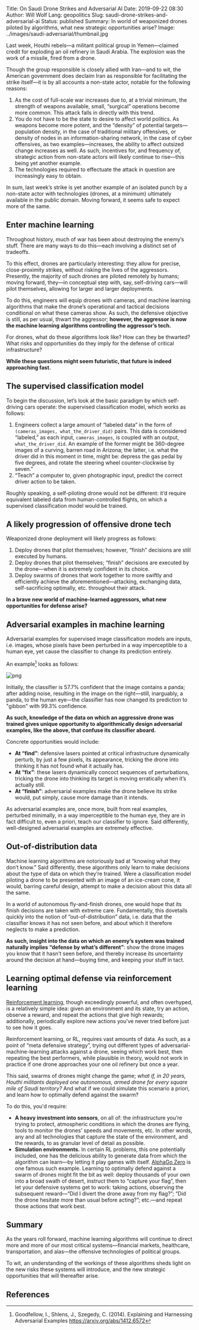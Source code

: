 Title: On Saudi Drone Strikes and Adversarial AI
Date: 2019-09-22 08:30
Author: Will Wolf
Lang: geopolitics
Slug: saudi-drone-strikes-and-adversarial-ai
Status: published
Summary: In world of weaponized drones piloted by algorithms, what new strategic opportunities arise?
Image: ../images/saudi-adversarial/thumbnail.jpg

Last week, Houthi rebels—a militant political group in Yemen—claimed credit for exploding an oil refinery in Saudi Arabia. The explosion was the work of a missile, fired from a drone.

Though the group responsible is closely allied with Iran—and to wit, the American government does declaim Iran as responsible for facilitating the strike itself—it is by all accounts a non-state actor, notable for the following reasons:

1. As the cost of full-scale war increases due to, at a trivial minimum, the strength of weapons available, small, “surgical” operations become more common. This attack falls in directly with this trend.
2. You do not have to be the state to desire to affect world politics. As weapons become more potent, and the “density” of potential targets—population density, in the case of traditional military offensives, or density of nodes in an information-sharing network, in the case of cyber offensives, as two examples—increases, the ability to affect outsized change increases as well. As such, incentives for, and frequency of, strategic action from non-state actors will likely continue to rise—this being yet another example.
3. The technologies required to effectuate the attack in question are increasingly easy to obtain.

In sum, last week’s strike is yet another example of an isolated punch by a non-state actor with technologies (drones, at a minimum) ultimately available in the public domain. Moving forward, it seems safe to expect more of the same.

## Enter machine learning

Throughout history, much of war has been about destroying the enemy’s stuff. There are many ways to do this—each involving a distinct set of tradeoffs.

To this effect, drones are particularly interesting: they allow for precise, close-proximity strikes, without risking the lives of the aggressors. Presently, the majority of such drones are piloted remotely by humans; moving forward, they—in conceptual step with, say, self-driving cars—will pilot themselves, allowing for larger and larger deployments.

To do this, engineers will equip drones with cameras, and machine learning algorithms that make the drone’s operational and tactical decisions conditional on what these cameras show. As such, the defensive objective is still, as per usual, thwart the aggressor; **however, the aggressor is now the machine learning algorithms controlling the aggressor’s tech.**

For drones, what do these algorithms look like? How can they be thwarted? What risks and opportunities do they imply for the defense of critical infrastructure?

**While these questions might seem futuristic, that future is indeed approaching fast.**

## The supervised classification model

To begin the discussion, let’s look at the basic paradigm by which self-driving cars operate: the supervised classification model, which works as follows:

1. Engineers collect a large amount of “labeled data” in the form of `(cameras_images, what_the_driver_did)` pairs. This data is considered “labeled,” as each input, `cameras_images`, is coupled with an output, `what_the_driver_did`. An example of the former might be 360-degree images of a curving, barren road in Arizona; the latter, i.e. what the driver did in this moment in time, might be: depress the gas pedal by five degrees, and rotate the steering wheel counter-clockwise by seven.”
2. “Teach” a computer to, given photographic input, predict the correct driver action to be taken.

Roughly speaking, a self-piloting drone would not be different: it’d require equivalent labeled data from human-controlled flights, on which a supervised classification model would be trained.

## A likely progression of offensive drone tech

Weaponized drone deployment will likely progress as follows:

1. Deploy drones that pilot themselves; however, “finish” decisions are still executed by humans.
2. Deploy drones that pilot themselves; “finish” decisions are executed by the drone—when it is extremely confident in its choice.
3. Deploy swarms of drones that work together to more swiftly and efficiently achieve the aforementioned—attacking, exchanging data, self-sacrificing optimally, etc. throughout their attack.

**In a brave new world of machine-learned aggressors, what new opportunities for defense arise?**

## Adversarial examples in machine learning

Adversarial examples for supervised image classification models are inputs, i.e. images, whose pixels have been perturbed in a way imperceptible to a human eye, yet cause the classifier to change its prediction entirely.

An example[^1] looks as follows:

![png]({filename}../images/saudi-adversarial/panda-adversarial-example.png)

Initially, the classifier is 57.7% confident that the image contains a panda; after adding noise, resulting in the image on the right—still, inarguably, a panda, to the human eye—the classifier has now changed its prediction to "gibbon" with 99.3% confidence.

**As such, knowledge of the data on which an aggressive drone was trained gives unique opportunity to algorithmically design adversarial examples, like the above, that confuse its classifier aboard.**

Concrete opportunities would include:

- **At “find”**: defensive lasers pointed at critical infrastructure dynamically perturb, by just a few pixels, its appearance, tricking the drone into thinking it has not found what it actually has.
- **At “fix”**: these lasers dynamically concoct sequences of perturbations, tricking the drone into thinking its target is moving erratically when it’s actually still.
- **At “finish”**: adversarial examples make the drone believe its strike would, put simply, cause more damage than it intends.

As adversarial examples are, once more, built from real examples, perturbed minimally, in a way imperceptible to the human eye, they are in fact difficult to, even a priori, teach our classifier to ignore. Said differently, well-designed adversarial examples are extremely effective.

## Out-of-distribution data

Machine learning algorithms are notoriously bad at “knowing what they don’t know.” Said differently, these algorithms only learn to make decisions about the type of data on which they’re trained. Were a classification model piloting a drone to be presented with an image of an ice-cream cone, it would, barring careful design, attempt to make a decision about this data all the same.

In a world of autonomous fly-and-finish drones, one would hope that its finish decisions are taken with extreme care. Fundamentally, this dovetails quickly into the notion of “out-of-distribution” data, i.e. data that the classifier knows it has not seen before, and about which it therefore neglects to make a prediction.

**As such, insight into the data on which an enemy’s system was trained naturally implies “defense by what’s different”**: show the drone images you know that it hasn’t seen before, and thereby increase its uncertainty around the decision at hand—buying time, and keeping your stuff in tact.

## Learning optimal defense via reinforcement learning

[Reinforcement learning](https://en.wikipedia.org/wiki/Reinforcement_learning), though exceedingly powerful, and often overhyped, is a relatively simple idea: given an environment and its state, try an action, observe a reward, and repeat the actions that give high rewards; additionally, periodically explore new actions you’ve never tried before just to see how it goes.

Reinforcement learning, or RL, requires vast amounts of data. As such, as a point of “meta defensive strategy”, trying out different types of adversarial-machine-learning attacks against a drone, seeing which work best, then repeating the best performers, while plausible in theory, would not work in practice if one drone approaches your one oil refinery but once a year.

This said, swarms of drones might change the game; *what if, in 20 years, Houthi militants deployed one autonomous, armed drone for every square mile of Saudi territory?* And what if we could simulate this scenario a priori, and learn how to optimally defend against the swarm?

To do this, you'd require:

- **A heavy investment into sensors**, on all of: the infrastructure you’re trying to protect, atmospheric conditions in which the drones are flying, tools to monitor the drones’ speeds and movements, etc. In other words, any and all technologies that capture the state of the environment, and the rewards, to as granular level of detail as possible.
- **Simulation environments.** In certain RL problems, this one potentially included, one has the delicious ability to generate data from which the algorithm can learn—by letting it play games with itself. [AlphaGo Zero](https://deepmind.com/blog/article/alphago-zero-starting-scratch) is one famous such example. Learning to optimally defend against a swarm of drones might fit the bit as well: deploy thousands of your own into a broad swath of desert, instruct them to “capture your flag”, then let your defensive systems get to work: taking actions, observing the subsequent reward—“Did I divert the drone away from my flag?”; “Did the drone hesitate more than usual before acting?”; etc.—and repeat those actions that work best.

## Summary

As the years roll forward, machine learning algorithms will continue to direct more and more of our most critical systems—financial markets, healthcare, transportation, and alas—the offensive technologies of political groups.

To wit, an understanding of the workings of these algorithms sheds light on the new risks these systems will introduce, and the new strategic opportunities that will thereafter arise.

## References

[^1]: Goodfellow, I., Shlens, J., Szegedy, C. (2014). Explaining and Harnessing Adversarial Examples https://arxiv.org/abs/1412.6572
[^2]: (Thumbnail) “Adversarial AI: As New Attack Vector Opens, Researchers Aim to Defend Against It.” DataProtectionCenter.com - Tech and Security, 17 Apr. 2018, dataprotectioncenter.com/malware/adversarial-ai-as-new-attack-vector-opens-researchers-aim-to-defend-against-it/.
